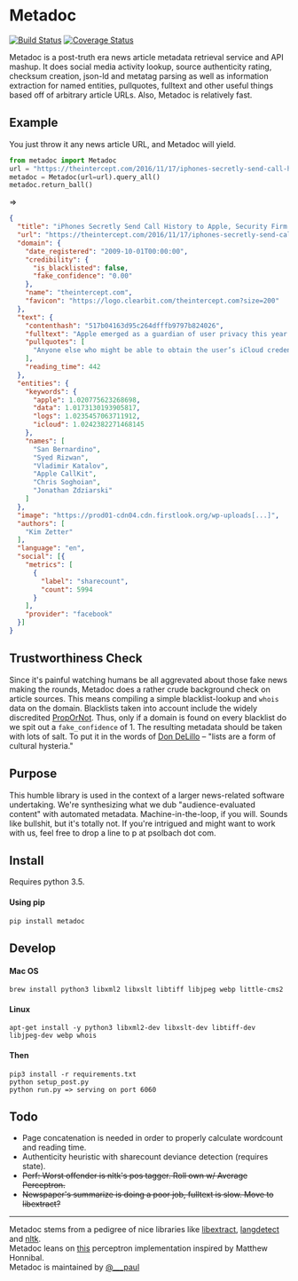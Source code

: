 # Metadoc
[![Build Status](https://travis-ci.org/psolbach/metadoc.svg?branch=master)](https://travis-ci.org/psolbach/metadoc)
[![Coverage Status](https://coveralls.io/repos/github/psolbach/metadoc/badge.svg?branch=master)](https://coveralls.io/github/psolbach/metadoc?branch=master)

Metadoc is a post-truth era news article metadata retrieval service and API mashup. It does social media activity lookup, source authenticity rating, checksum creation, json-ld and metatag parsing as well as information extraction for named entities, pullquotes, fulltext and other useful things based off of arbitrary article URLs. Also, Metadoc is relatively fast.

## Example

You just throw it any news article URL, and Metadoc will yield.
```python
from metadoc import Metadoc
url = "https://theintercept.com/2016/11/17/iphones-secretly-send-call-history-to-apple-security-firm-says"
metadoc = Metadoc(url=url).query_all()
metadoc.return_ball()
```
=>
```json
{
  "title": "iPhones Secretly Send Call History to Apple, Security Firm Says",
  "url": "https://theintercept.com/2016/11/17/iphones-secretly-send-call-history-to-apple-security-firm-says/",
  "domain": {
    "date_registered": "2009-10-01T00:00:00",
    "credibility": {
      "is_blacklisted": false,
      "fake_confidence": "0.00"
    },
    "name": "theintercept.com",
    "favicon": "https://logo.clearbit.com/theintercept.com?size=200"
  },
  "text": {
    "contenthash": "517b04163d95c264dfffb9797b824026",
    "fulltext": "Apple emerged as a guardian of user privacy this year [...]",
    "pullquotes": [
      "Anyone else who might be able to obtain the user’s iCloud credentials, like hackers [...]",
    ],
    "reading_time": 442
  },
  "entities": {
    "keywords": {
      "apple": 1.020775623268698,
      "data": 1.0173130193905817,
      "logs": 1.0235457063711912,
      "icloud": 1.0242382271468145
    },
    "names": [
      "San Bernardino",
      "Syed Rizwan",
      "Vladimir Katalov",
      "Apple CallKit",
      "Chris Soghoian",
      "Jonathan Zdziarski"
    ]
  },
  "image": "https://prod01-cdn04.cdn.firstlook.org/wp-uploads[...]",
  "authors": [
    "Kim Zetter"
  ],
  "language": "en",
  "social": [{
    "metrics": [
      {
        "label": "sharecount",
        "count": 5994
      }
    ],
    "provider": "facebook"
  }]
}
```

## Trustworthiness Check
Since it's painful watching humans be all aggrevated about those fake news making the rounds, Metadoc does a rather crude background check on article sources. This means compiling a simple blacklist-lookup and `whois` data on the domain. Blacklists taken into account include the widely discredited [PropOrNot](http://www.propornot.com/p/the-list.html). Thus, only if a domain is found on every blacklist do we spit out a `fake_confidence` of 1. The resulting metadata should be taken with lots of salt. To put it in the words of [Don DeLillo](http://www.theparisreview.org/interviews/1887/don-delillo-the-art-of-fiction-no-135-don-delillo) – "lists are a form of cultural hysteria."

## Purpose
This humble library is used in the context of a larger news-related software undertaking. We're synthesizing what we dub "audience-evaluated content" with automated metadata. Machine-in-the-loop, if you will. Sounds like bullshit, but it's totally not. If you're intrigued and might want to work with us, feel free to drop a line to p at psolbach dot com.

## Install
Requires python 3.5.

#### Using pip
```shell
pip install metadoc
```

## Develop

#### Mac OS
```shell
brew install python3 libxml2 libxslt libtiff libjpeg webp little-cms2
```
#### Linux
```shell
apt-get install -y python3 libxml2-dev libxslt-dev libtiff-dev libjpeg-dev webp whois
```
#### Then
```shell
pip3 install -r requirements.txt
python setup_post.py
python run.py => serving on port 6060
```

## Todo
* Page concatenation is needed in order to properly calculate wordcount and reading time.
* Authenticity heuristic with sharecount deviance detection (requires state).
* ~~Perf: Worst offender is nltk's pos tagger. Roll own w/ Average Perceptron.~~
* ~~Newspaper's summarize is doing a poor job, fulltext is slow. Move to libextract?~~

---

Metadoc stems from a pedigree of nice libraries like [libextract](https://github.com/datalib/libextract), [langdetect](https://github.com/Mimino666/langdetect) and [nltk](https://github.com/nltk/nltk).   
Metadoc leans on [this](https://github.com/hankcs/AveragedPerceptronPython) perceptron implementation inspired by Matthew Honnibal.    
Metadoc is maintained by [@___paul](https://twitter.com/___paul)   


